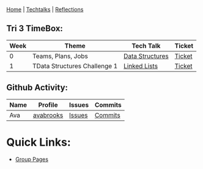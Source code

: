 [Home](https://avabrooks.github.io/avarepository/) | [Techtalks](https://avabrooks.github.io/avarepository/techtalks) | [Reflections](https://avabrooks.github.io/avarepository/reflections) 


## Tri 3 TimeBox: 

| Week | Theme | Tech Talk | Ticket | 
| ------ | ----- | ----- | ---- |
| 0| Teams, Plans, Jobs | [Data Structures](https://avabrooks.github.io/avarepository/techtalks) | [Ticket](https://github.com/avabrooks/avarepository/issues/1)
| 1| TData Structures Challenge 1 | [Linked Lists](https://avabrooks.github.io/avarepository/techtalks) | [Ticket](https://github.com/avabrooks/avarepository/issues/2)

## Github Activity:

| Name | Profile | Issues | Commits | 
| ------ | ----- | ----- | ---- |
| Ava| [avabrooks](https://github.com/avabrooks) | [Issues](https://github.com/avabrooks/swagketo/issues/assigned/avabrooks) | [Commits](https://github.com/avabrooks/swagketo/commits?author=avabrooks)


# Quick Links:
 - [Group Pages](https://unblocked00.github.io/swagketo/)








